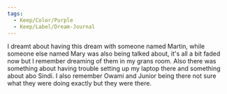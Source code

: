 ```yaml
---
tags:
  - Keep/Color/Purple
  - Keep/Label/Dream-Journal
---
```


I dreamt about having this dream with someone named Martin, while someone else named Mary was also being talked about, it's all a bit faded now but I remember dreaming of them in my grans room.
Also there was something about having trouble setting up my laptop there and something about abo Sindi.
I also remember Owami and Junior being there not sure what they were doing exactly but they were there.